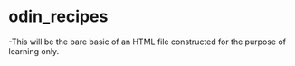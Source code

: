 # odin_recipes
-This will be the bare basic of an HTML file constructed for the purpose of learning only.
